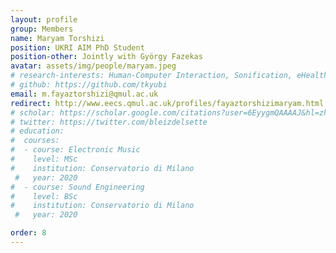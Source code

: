 ```yaml
---
layout: profile
group: Members
name: Maryam Torshizi
position: UKRI AIM PhD Student
position-other: Jointly with György Fazekas
avatar: assets/img/people/maryam.jpeg
# research-interests: Human-Computer Interaction, Sonification, eHealth/mHealth, AI-music for Healthcare
# github: https://github.com/tkyubi
email: m.fayaztorshizi@qmul.ac.uk
redirect: http://www.eecs.qmul.ac.uk/profiles/fayaztorshizimaryam.html
# scholar: https://scholar.google.com/citations?user=6EyygmQAAAAJ&hl=zh-CN
# twitter: https://twitter.com/bleizdelsette
# education:
#  courses:
#  - course: Electronic Music
#    level: MSc
#    institution: Conservatorio di Milano
 #   year: 2020
#  - course: Sound Engineering
#    level: BSc
#    institution: Conservatorio di Milano
 #   year: 2020

order: 8
---
```

